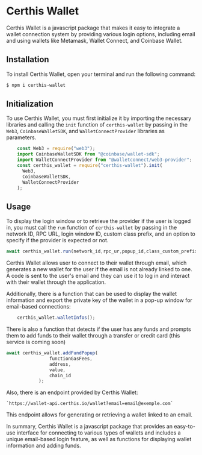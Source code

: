 # Certhis Wallet

Certhis Wallet is a javascript package that makes it easy to integrate a wallet connection system by providing various login options, including email and using wallets like Metamask, Wallet Connect, and Coinbase Wallet.

## Installation

To install Certhis Wallet, open your terminal and run the following command:


```sh
$ npm i certhis-wallet
```

## Initialization

To use Certhis Wallet, you must first initialize it by importing the necessary libraries and calling the `init` function of `certhis-wallet` by passing in the `Web3`, `CoinbaseWalletSDK`, and `WalletConnectProvider` libraries as parameters.

```js
	const Web3 = require("web3");
    import CoinbaseWalletSDK from "@coinbase/wallet-sdk";
    import WalletConnectProvider from "@walletconnect/web3-provider";
    const certhis_wallet = require("certhis-wallet").init(
      Web3,
      CoinbaseWalletSDK,
      WalletConnectProvider
    );
```

## Usage

To display the login window or to retrieve the provider if the user is logged in, you must call the `run` function of `certhis-wallet` by passing in the network ID, RPC URL, login window ID, custom class prefix, and an option to specify if the provider is expected or not.

```js
await certhis_wallet.run(network_id,rpc_ur,popup_id,class_custom_prefix, return_provider, disable_certhis_wallet);
```

Certhis Wallet allows user to connect to their wallet through email, which generates a new wallet for the user if the email is not already linked to one. A code is sent to the user's email and they can use it to log in and interact with their wallet through the application.

Additionally, there is a function that can be used to display the wallet information and export the private key of the wallet in a pop-up window for email-based connections:

```js
    certhis_wallet.walletInfos();
```

There is also a function that detects if the user has any funds and prompts them to add funds to their wallet through a transfer or credit card (this service is coming soon)

```js
await certhis_wallet.addFundPopup(
                functionGasFees,
                address,
                value,
                chain_id
            );
```

Also, there is an endpoint provided by Certhis Wallet:

    `https://wallet-api.certhis.io/wallet?email=email@exemple.com` 

This endpoint allows for generating or retrieving a wallet linked to an email.

In summary, Certhis Wallet is a javascript package that provides an easy-to-use interface for connecting to various types of wallets and includes a unique email-based login feature, as well as functions for displaying wallet information and adding funds.